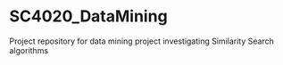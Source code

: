 # SC4020_DataMining
Project repository for data mining project investigating Similarity Search algorithms
